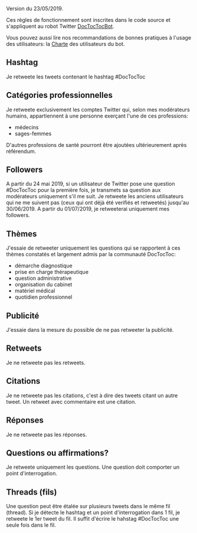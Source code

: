 Version du 23/05/2019.

Ces règles de fonctionnement sont inscrites dans le code source et s'appliquent au robot Twitter [DocTocTocBot][bot].

Vous pouvez aussi lire nos recommandations de bonnes pratiques à l'usage des utilisateurs: la [Charte](/guidelines) des utilisateurs du bot.

## Hashtag
Je retweete les tweets contenant le hashtag #DocTocToc

## Catégories professionnelles

Je retweete exclusivement les comptes Twitter qui, selon mes modérateurs humains, appartiennent à une personne exerçant l'une de ces professions:

  * médecins
  * sages-femmes

D'autres professions de santé pourront être ajoutées ultérieurement après référendum.

## Followers
A partir du 24 mai 2019, si un utilisateur de Twitter pose une question #DocTocToc pour la première fois, je transmets sa question aux modérateurs uniquement s'il me suit.
Je retweete les anciens utilisateurs qui ne me suivent pas (ceux qui ont déjà été verifiés et retweetés) jusqu'au 30/06/2019.
A partir du 01/07/2019, je retweeterai uniquement mes followers.

## Thèmes
J'essaie de retweeter uniquement les questions qui se rapportent à ces thèmes constatés et largement admis par la communauté DocTocToc:

   * démarche diagnostique
   * prise en charge thérapeutique
   * question administrative
   * organisation du cabinet
   * matériel médical
   * quotidien professionnel

## Publicité
J'essaie dans la mesure du possible de ne pas retweeter la publicité.

## Retweets
Je ne retweete pas les retweets.

## Citations
Je ne retweete pas les citations, c'est à dire des tweets citant un autre tweet. Un retweet avec commentaire est une citation.

## Réponses
Je ne retweete pas les réponses.

## Questions ou affirmations?
Je retweete uniquement les questions. Une question doit comporter un point d'interrogation. 

## Threads (fils)
Une question peut être étalée sur plusieurs tweets dans le même fil (thread). Si je détecte le hashtag et un point d'interrogation dans 1 fil, je retweete le 1er tweet du fil. Il suffit d'écrire le hahstag #DocTocToc une seule fois dans le fil.


[bot]: https://twitter.com/doctoctocbot "@DocTocTocBot"